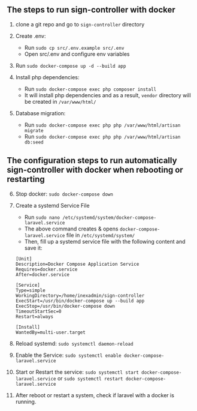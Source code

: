 ## The steps to run sign-controller with docker

1. clone a git repo and  go to `sign-controller` directory

2. Create .env:  
   - Run `sudo cp src/.env.example src/.env`
   - Open src/.env and configure env variables

3. Run `sudo docker-compose up -d --build app`

4. Install php dependencies:  
   - Run `sudo docker-compose exec php composer install`
   - It will install php dependencies and as a result, `vendor` directory will be created in `/var/www/html/`

5. Database migration:
   - Run `sudo docker-compose exec php php /var/www/html/artisan migrate`
   - Run `sudo docker-compose exec php php /var/www/html/artisan db:seed`

## The configuration steps to run automatically sign-controller with docker when rebooting or restarting

6. Stop docker: `sudo docker-compose down`

7. Create a systemd Service File
   - Run `sudo nano /etc/systemd/system/docker-compose-laravel.service`
   - The above command creates & opens `docker-compose-laravel.service` file in `/etc/systemd/system/`
   - Then, fill up a systemd service file with the following content and save it:
   ``` docker-compose-laravel.service
   [Unit]
   Description=Docker Compose Application Service
   Requires=docker.service
   After=docker.service

   [Service]
   Type=simple
   WorkingDirectory=/home/inexadmin/sign-controller
   ExecStart=/usr/bin/docker-compose up --build app
   ExecStop=/usr/bin/docker-compose down
   TimeoutStartSec=0
   Restart=always

   [Install]
   WantedBy=multi-user.target

8. Reload systemd: 
   `sudo systemctl daemon-reload`

9. Enable the Service: 
   `sudo systemctl enable docker-compose-laravel.service`

10. Start or Restart the service: 
   `sudo systemctl start docker-compose-laravel.service`
   or
   `sudo systemctl restart docker-compose-laravel.service`

11. After reboot or restart a system, check if laravel with a docker is running.
